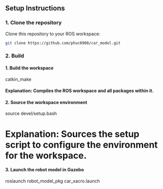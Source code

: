 ## Setup Instructions

### 1. Clone the repository

Clone this repository to your ROS workspace:

```bash
git clone https://github.com/phuc0908/car_model.git
```

### 2. Build
#### 1. Build the workspace
catkin_make
#### Explanation: Compiles the ROS workspace and all packages within it.

#### 2. Source the workspace environment
source devel/setup.bash
# Explanation: Sources the setup script to configure the environment for the workspace.

#### 3. Launch the robot model in Gazebo
roslaunch robot_model_pkg car_xacro.launch
